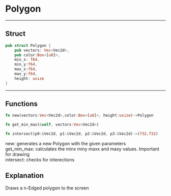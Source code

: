 # Polygon 
---
## Struct
```rust
pub struct Polygon { 
    pub vectors: Vec<Vec2d>,
    pub color:Box<[u8]>,
    min_x: f64,
    min_y:f64,
    max_x:f64,
    max_y:f64,
    height: usize
}
```
---
## Functions
````rust
fn new(vectors:Vec<Vec2d>,color:Box<[u8]>, height:usize)->Polygon

fn get_min_max(&self, vectors:Vec<Vec2d>)

fn intersect(p0:&Vec2d, p1:&Vec2d, p2:&Vec2d, p3:&Vec2d)->(f32,f32)
````

new: generates a new Polygon with the given parameters</br>
get_min_max: calculates the minx miny maxx and maxy values. Important for drawing</br>
intersect: checks for interections
## Explanation
Draws a n-Edged polygon to the screen